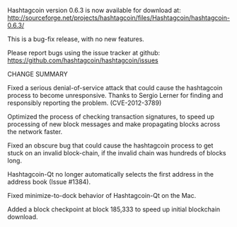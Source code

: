 Hashtagcoin version 0.6.3 is now available for download at:
  http://sourceforge.net/projects/hashtagcoin/files/Hashtagcoin/hashtagcoin-0.6.3/

This is a bug-fix release, with no new features.

Please report bugs using the issue tracker at github:
  https://github.com/hashtagcoin/hashtagcoin/issues

CHANGE SUMMARY

Fixed a serious denial-of-service attack that could cause the
hashtagcoin process to become unresponsive. Thanks to Sergio Lerner
for finding and responsibly reporting the problem. (CVE-2012-3789)

Optimized the process of checking transaction signatures, to
speed up processing of new block messages and make propagating
blocks across the network faster.

Fixed an obscure bug that could cause the hashtagcoin process to get
stuck on an invalid block-chain, if the invalid chain was
hundreds of blocks long.

Hashtagcoin-Qt no longer automatically selects the first address
in the address book (Issue #1384).

Fixed minimize-to-dock behavior of Hashtagcoin-Qt on the Mac.

Added a block checkpoint at block 185,333 to speed up initial
blockchain download.
